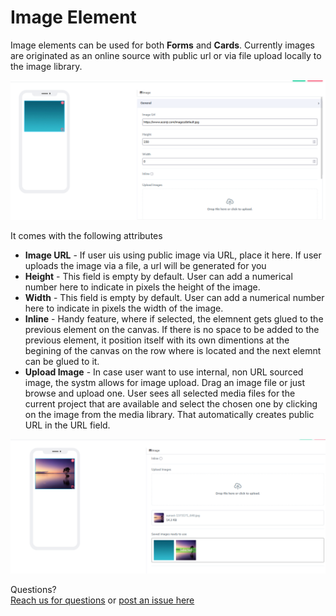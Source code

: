 # Image Element

Image elements can be used for both **Forms** and **Cards**. Currently images are originated as an online source with public url or via file upload locally to the image library.  
 
![image1](../../../../images/cards/elements/image-element/image-element1.png)

It comes with the following attributes


- **Image URL** - If user uis using public image via URL, place it here. If user uploads the image via a file, a url will be generated for you  
- **Height** - This field is empty by default. User can add a numerical number here to indicate in pixels the height of the image.
- **Width** -  This field is empty by default. User can add a numerical number here to indicate in pixels the width of the image.
- **Inline** - Handy feature, where if selected, the elemnent gets glued to the previous element on the canvas. If there is no space to be added to the previous element, it position itself with its own dimentions at the begining of the canvas on the row where is located and the next elemnt can be glued to it. 
- **Upload Image** - In case user want to use internal, non URL sourced image, the systm allows for image upload. Drag an image file or just browse and upload one. User sees all selected media files for the current project that are available and select the chosen one by clicking on the image from the media library. That automatically creates public URL in the URL field. 

![image2](../../../../images/cards/elements/image-element/image-element-2.png)

Questions? <br>  <a href="https://www.acenji.com/contact" target="_blank" rel="noopener">Reach us for questions</a>   or <a href="https://github.com/acenji/acenji-help/issues" target="_blank" rel="noopener">post an issue here</a> 











